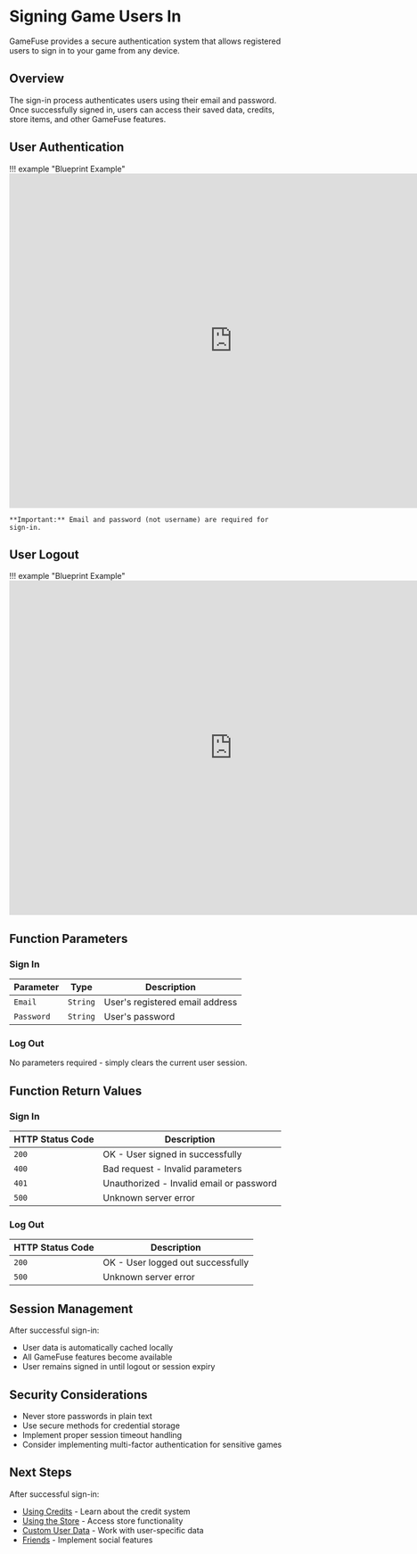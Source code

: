 # Signing Game Users In

GameFuse provides a secure authentication system that allows registered users to sign in to your game from any device.

## Overview

The sign-in process authenticates users using their email and password. Once successfully signed in, users can access their saved data, credits, store items, and other GameFuse features.

## User Authentication

!!! example "Blueprint Example"
    <iframe src="https://blueprintue.com/render/x2ult6su/" width="800" height="600" frameborder="0" allowfullscreen></iframe>

    **Important:** Email and password (not username) are required for sign-in.

## User Logout

!!! example "Blueprint Example"
    <iframe src="https://blueprintue.com/render/_8l3payu/" width="800" height="600" frameborder="0" allowfullscreen></iframe>


## Function Parameters

### Sign In

| Parameter | Type | Description |
|-----------|------|-------------|
| `Email` | `String` | User's registered email address |
| `Password` | `String` | User's password |

### Log Out

No parameters required - simply clears the current user session.

## Function Return Values

### Sign In

| HTTP Status Code | Description |
|------------------|-------------|
| `200` | OK - User signed in successfully |
| `400` | Bad request - Invalid parameters |
| `401` | Unauthorized - Invalid email or password |
| `500` | Unknown server error |

### Log Out

| HTTP Status Code | Description |
|------------------|-------------|
| `200` | OK - User logged out successfully |
| `500` | Unknown server error |

## Session Management

After successful sign-in:
- User data is automatically cached locally
- All GameFuse features become available
- User remains signed in until logout or session expiry

## Security Considerations

- Never store passwords in plain text
- Use secure methods for credential storage
- Implement proper session timeout handling
- Consider implementing multi-factor authentication for sensitive games

## Next Steps

After successful sign-in:
- [Using Credits](using%20credits.md) - Learn about the credit system
- [Using the Store](using%20the%20store%20in%20your%20game.md) - Access store functionality
- [Custom User Data](custom%20user%20data.md) - Work with user-specific data
- [Friends](friends.md) - Implement social features
